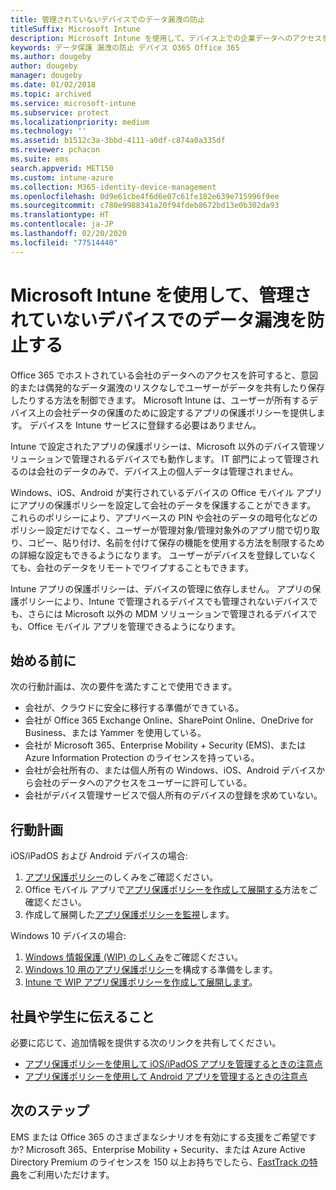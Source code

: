 ```yaml
---
title: 管理されていないデバイスでのデータ漏洩の防止
titleSuffix: Microsoft Intune
description: Microsoft Intune を使用して、デバイス上での企業データへのアクセスを許可し、データ漏洩を防ぎます。
keywords: データ保護 漏洩の防止 デバイス O365 Office 365
ms.author: dougeby
author: dougeby
manager: dougeby
ms.date: 01/02/2018
ms.topic: archived
ms.service: microsoft-intune
ms.subservice: protect
ms.localizationpriority: medium
ms.technology: ''
ms.assetid: b1512c3a-3bbd-4111-a0df-c874a0a335df
ms.reviewer: pchacon
ms.suite: ems
search.appverid: MET150
ms.custom: intune-azure
ms.collection: M365-identity-device-management
ms.openlocfilehash: 0d9e61cbe4f6d6e07c61fe182e639e715996f9ee
ms.sourcegitcommit: c780e9988341a20f94fdeb8672bd13e0b302da93
ms.translationtype: HT
ms.contentlocale: ja-JP
ms.lasthandoff: 02/20/2020
ms.locfileid: "77514440"
---
```

# <a name="prevent-data-leaks-on-non-managed-devices-using-microsoft-intune"></a>Microsoft Intune を使用して、管理されていないデバイスでのデータ漏洩を防止する

Office 365 でホストされている会社のデータへのアクセスを許可すると、意図的または偶発的なデータ漏洩のリスクなしでユーザーがデータを共有したり保存したりする方法を制御できます。 Microsoft Intune は、ユーザーが所有するデバイス上の会社データの保護のために設定するアプリの保護ポリシーを提供します。 デバイスを Intune サービスに登録する必要はありません。 

Intune で設定されたアプリの保護ポリシーは、Microsoft 以外のデバイス管理ソリューションで管理されるデバイスでも動作します。 IT 部門によって管理されるのは会社のデータのみで、デバイス上の個人データは管理されません。 

Windows、iOS、Android が実行されているデバイスの Office モバイル アプリにアプリの保護ポリシーを設定して会社のデータを保護することができます。 これらのポリシーにより、アプリベースの PIN や会社のデータの暗号化などのポリシー設定だけでなく、ユーザーが管理対象/管理対象外のアプリ間で切り取り、コピー、貼り付け、名前を付けて保存の機能を使用する方法を制限するための詳細な設定もできるようになります。 ユーザーがデバイスを登録していなくても、会社のデータをリモートでワイプすることもできます。

Intune アプリの保護ポリシーは、デバイスの管理に依存しません。 アプリの保護ポリシーにより、Intune で管理されるデバイスでも管理されないデバイスでも、さらには Microsoft 以外の MDM ソリューションで管理されるデバイスでも、Office モバイル アプリを管理できるようになります。

## <a name="before-you-begin"></a>始める前に

次の行動計画は、次の要件を満たすことで使用できます。

* 会社が、クラウドに安全に移行する準備ができている。
* 会社が Office 365 Exchange Online、SharePoint Online、OneDrive for Business、または Yammer を使用している。
* 会社が Microsoft 365、Enterprise Mobility + Security (EMS)、または Azure Information Protection のライセンスを持っている。
* 会社が会社所有の、または個人所有の Windows、iOS、Android デバイスから会社のデータへのアクセスをユーザーに許可している。
* 会社がデバイス管理サービスで個人所有のデバイスの登録を求めていない。

## <a name="action-plan"></a>行動計画

iOS/iPadOS および Android デバイスの場合:

1. [アプリ保護ポリシー](../apps/app-protection-policy.md)のしくみをご確認ください。
2. Office モバイル アプリで[アプリ保護ポリシーを作成して展開する](../apps/app-protection-policies.md)方法をご確認ください。
3. 作成して展開した[アプリ保護ポリシーを監視](../apps/app-protection-policies-monitor.md)します。

Windows 10 デバイスの場合:

1. [Windows 情報保護 (WIP) のしくみ](https://docs.microsoft.com/windows/threat-protection/windows-information-protection/protect-enterprise-data-using-wip)をご確認ください。
2. [Windows 10 用のアプリ保護ポリシー](../apps/app-protection-policies-configure-windows-10.md)を構成する準備をします。
3. [Intune で WIP アプリ保護ポリシーを作成して展開します](../apps/windows-information-protection-policy-create.md)。

## <a name="what-to-tell-employees-and-students"></a>社員や学生に伝えること

必要に応じて、追加情報を提供する次のリンクを共有してください。

* [アプリ保護ポリシーを使用して iOS/iPadOS アプリを管理するときの注意点](../fundamentals/end-user-mam-apps-ios.md)
* [アプリ保護ポリシーを使用して Android アプリを管理するときの注意点](../fundamentals/end-user-mam-apps-android.md)

## <a name="next-steps"></a>次のステップ

EMS または Office 365 のさまざまなシナリオを有効にする支援をご希望ですか? Microsoft 365、Enterprise Mobility + Security、または Azure Active Directory Premium のライセンスを 150 以上お持ちでしたら、[FastTrack の特典](https://docs.microsoft.com/enterprise-mobility-security/solutions/enterprise-mobility-fasttrack-program)をご利用いただけます。
